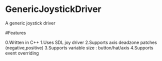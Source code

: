 # GenericJoystickDriver
A generic joystick driver

#Features

0.Written in C++
1.Uses SDL joy driver
2.Supports axis deadzone patches (negative,positive)
3.Supports variable size : button/hat/axis
4.Supports event overriding 

